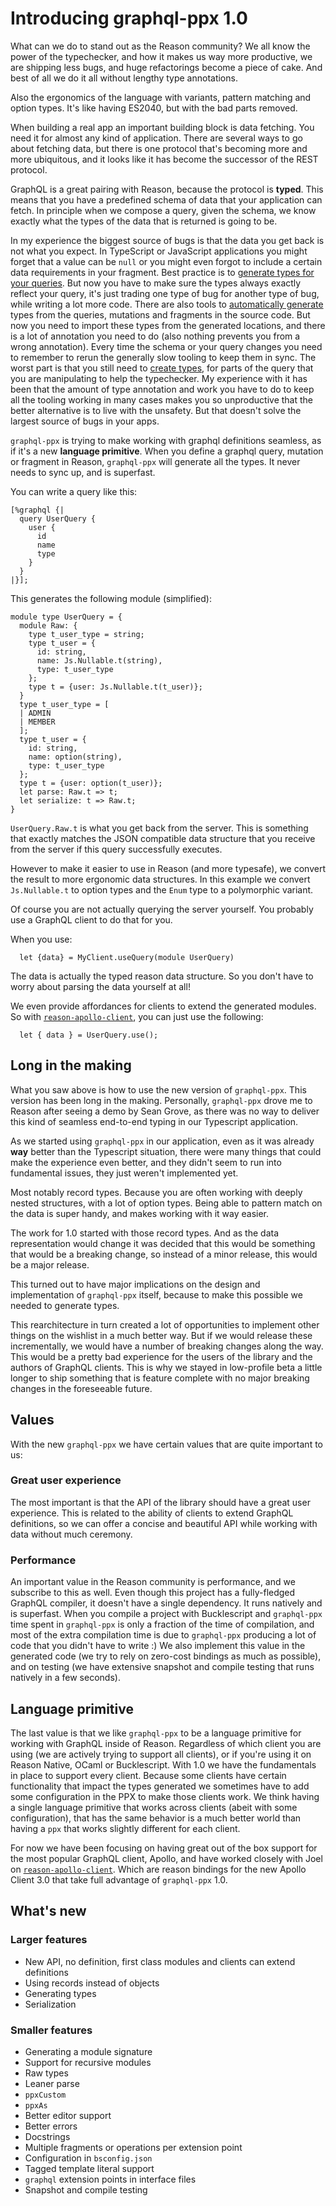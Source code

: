 # Introducing graphql-ppx 1.0

What can we do to stand out as the Reason community? We all know the power of
the typechecker, and how it makes us way more productive, we are shipping less
bugs, and huge refactorings become a piece of cake. And best of all we do it all
without lengthy type annotations.

Also the ergonomics of the language with variants, pattern matching and option
types. It's like having ES2040, but with the bad parts removed.

When building a real app an important building block is data fetching. You need
it for almost any kind of application. There are several ways to go about
fetching data, but there is one protocol that's becoming more and more
ubiquitous, and it looks like it has become the successor of the REST protocol.

GraphQL is a great pairing with Reason, because the protocol is **typed**. This
means that you have a predefined schema of data that your application can fetch.
In principle when we compose a query, given the schema, we know exactly what the
types of the data that is returned is going to be.

In my experience the biggest source of bugs is that the data you get back is not
what you expect. In TypeScript or JavaScript applications you might forget that
a value can be `null` or you might even forgot to include a certain data
requirements in your fragment. Best practice is to
[generate types for your queries](https://www.apollographql.com/docs/react/development-testing/static-typing/).
But now you have to make sure the types always exactly reflect your query, it's
just trading one type of bug for another type of bug, while writing a lot more
code. There are also tools to
[automatically generate](https://github.com/apollographql/apollo-tooling) types
from the queries, mutations and fragments in the source code. But now you need
to import these types from the generated locations, and there is a lot of
annotation you need to do (also nothing prevents you from a wrong annotation).
Every time the schema or your query changes you need to remember to rerun the
generally slow tooling to keep them in sync. The worst part is that you still
need to
[create types](https://hasura.io/learn/graphql/typescript-react-apollo/queries/4-mapping-types/),
for parts of the query that you are manipulating to help the typechecker. My
experience with it has been that the amount of type annotation and work you have
to do to keep all the tooling working in many cases makes you so unproductive
that the better alternative is to live with the unsafety. But that doesn't solve
the largest source of bugs in your apps.

`graphql-ppx` is trying to make working with graphql definitions seamless, as if
it's a new **language primitive**. When you define a graphql query, mutation or
fragment in Reason, `graphql-ppx` will generate all the types. It never needs to
sync up, and is superfast.

You can write a query like this:

```reason
[%graphql {|
  query UserQuery {
    user {
      id
      name
      type
    }
  }
|}];
```

This generates the following module (simplified):

```reason
module type UserQuery = {
  module Raw: {
    type t_user_type = string;
    type t_user = {
      id: string,
      name: Js.Nullable.t(string),
      type: t_user_type
    };
    type t = {user: Js.Nullable.t(t_user)};
  }
  type t_user_type = [
  | ADMIN
  | MEMBER
  ];
  type t_user = {
    id: string,
    name: option(string),
    type: t_user_type
  };
  type t = {user: option(t_user)};
  let parse: Raw.t => t;
  let serialize: t => Raw.t;
}
```

`UserQuery.Raw.t` is what you get back from the server. This is something that
exactly matches the JSON compatible data structure that you receive from the
server if this query successfully executes.

However to make it easier to use in Reason (and more typesafe), we convert the
result to more ergonomic data structures. In this example we convert
`Js.Nullable.t` to option types and the `Enum` type to a polymorphic variant.

Of course you are not actually querying the server yourself. You probably use a
GraphQL client to do that for you.

When you use:

```reason
  let {data} = MyClient.useQuery(module UserQuery)
```

The data is actually the typed reason data structure. So you don't have to worry
about parsing the data yourself at all!

We even provide affordances for clients to extend the generated modules. So with
[`reason-apollo-client`](https://github.com/reasonml-community/reason-apollo-client),
you can just use the following:

```reason
  let { data } = UserQuery.use();
```

## Long in the making

What you saw above is how to use the new version of `graphql-ppx`. This version
has been long in the making. Personally, `graphql-ppx` drove me to Reason after
seeing a demo by Sean Grove, as there was no way to deliver this kind of
seamless end-to-end typing in our Typescript application.

As we started using `graphql-ppx` in our application, even as it was already
**way** better than the Typescript situation, there were many things that could
make the experience even better, and they didn't seem to run into fundamental
issues, they just weren't implemented yet.

Most notably record types. Because you are often working with deeply nested
structures, with a lot of option types. Being able to pattern match on the data
is super handy, and makes working with it way easier.

The work for 1.0 started with those record types. And as the data representation
would change it was decided that this would be something that would be a
breaking change, so instead of a minor release, this would be a major release.

This turned out to have major implications on the design and implementation of
`graphql-ppx` itself, because to make this possible we needed to generate types.

This rearchitecture in turn created a lot of opportunities to implement other
things on the wishlist in a much better way. But if we would release these
incrementally, we would have a number of breaking changes along the way. This
would be a pretty bad experience for the users of the library and the authors of
GraphQL clients. This is why we stayed in low-profile beta a little longer to
ship something that is feature complete with no major breaking changes in the
foreseeable future.

## Values

With the new `graphql-ppx` we have certain values that are quite important to
us:

### Great user experience

The most important is that the API of the library should have a great user
experience. This is related to the ability of clients to extend GraphQL
definitions, so we can offer a concise and beautiful API while working with data
without much ceremony.

### Performance

An important value in the Reason community is performance, and we subscribe to
this as well. Even though this project has a fully-fledged GraphQL compiler, it
doesn't have a single dependency. It runs natively and is superfast. When you
compile a project with Bucklescript and `graphql-ppx` time spent in
`graphql-ppx` is only a fraction of the time of compilation, and most of the
extra compilation time is due to `graphql-ppx` producing a lot of code that you
didn't have to write :) We also implement this value in the generated code (we
try to rely on zero-cost bindings as much as possible), and on testing (we have
extensive snapshot and compile testing that runs natively in a few seconds).

## Language primitive

The last value is that we like `graphql-ppx` to be a language primitive for
working with GraphQL inside of Reason. Regardless of which client you are using
(we are actively trying to support all clients), or if you're using it on Reason
Native, OCaml or Bucklescript. With 1.0 we have the fundamentals in place to
support every client. Because some clients have certain functionality that
impact the types generated we sometimes have to add some configuration in the
PPX to make those clients work. We think having a single language primitive that
works across clients (abeit with some configuration), that has the same behavior
is a much better world than having a `ppx` that works slightly different for
each client.

For now we have been focusing on having great out of the box support for the
most popular GraphQL client, Apollo, and have worked closely with Joel on
[`reason-apollo-client`](https://github.com/reasonml-community/reason-apollo-client).
Which are reason bindings for the new Apollo Client 3.0 that take full advantage
of `graphql-ppx` 1.0.

## What's new

### Larger features

- New API, no definition, first class modules and clients can extend definitions
- Using records instead of objects
- Generating types
- Serialization

### Smaller features

- Generating a module signature
- Support for recursive modules
- Raw types
- Leaner parse
- `ppxCustom`
- `ppxAs`
- Better editor support
- Better errors
- Docstrings
- Multiple fragments or operations per extension point
- Configuration in `bsconfig.json`
- Tagged template literal support
- `graphql` extension points in interface files
- Snapshot and compile testing
